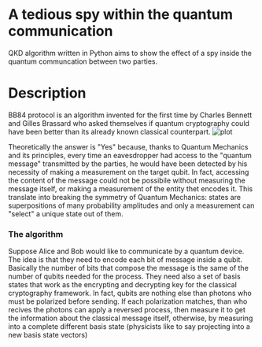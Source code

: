 # A tedious spy within the quantum communication
QKD algorithm written in Python aims to show the effect of a spy inside the quantum communcation between two parties. 

# Description
BB84 protocol is an algorithm invented for the first time by Charles Bennett and Gilles Brassard who asked themselves if quantum cryptography could have been better than its already known classical counterpart.
![plot]([./Images/](https://en.wikipedia.org/wiki/Charles_H._Bennett_%28physicist%29#/media/File:Dr._Charles_Bennett_IBM_Fellow.jpg))

Theoretically the answer is "Yes" because, thanks to Quantum Mechanics and its principles, every time an eavesdropper had access to the "quantum message" transmitted by the parties, he would have been detected by his necessity of making a measurement on the target qubit.
In fact, accessing the content of the message could not be possibile without measuring the message itself, or making a measurement of the entity thet encodes it. This translate into breaking the symmetry of Quantum Mechanics: states are superpositions of many probability amplitudes and only a measurement can "select" a unique state out of them. 

### The algorithm
Suppose Alice and Bob would like to communicate by a quantum device. The idea is that they need to encode each bit of message inside a qubit. Basically the number of bits that compose the message is the same of the number of qubits needed for the process. They need also a set of basis states that work as the encrypting and decrypting key for the classical cryptography framework. In fact, qubits are nothing else than photons who must be polarized before sending. If each polarization matches, than who recives the photons can apply a reversed process, then measure it to get the information about the classical message itself, otherwise, by measuring into a complete different basis state (physicists like to say projecting into a new basis state vectors)
